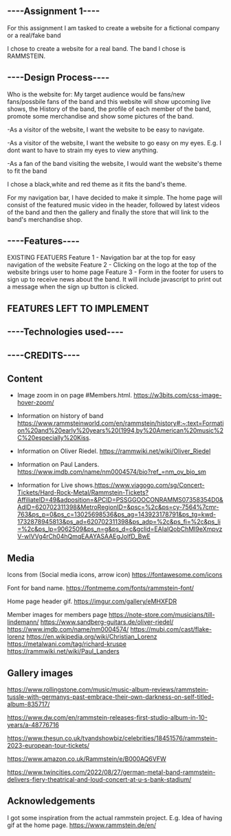 ## ----Assignment 1----
For this assignment I am tasked to create a website for a fictional company or a real/fake band

I chose to create a website for a real band. 
The band I chose is RAMMSTEIN.


## ----Design Process----
Who is the website for: My target audience would be fans/new fans/possbile fans of the band
and this website will show upcoming live shows, the History of the band, 
the profile of each member of the band, promote some merchandise and show some pictures of the band.

-As a visitor of the website, I want the website to be easy to navigate.

-As a visitor of the website, I want the website to go easy on my eyes. E.g. I dont want to have to strain my eyes to view anything.

-As a fan of the band visiting the website, I would want the website's theme to fit the band

I chose a black,white and red theme as it fits the band's theme.

For my navigation bar, I have decided to make it simple.
 The home page will consist of the featured music video in the header, followed by latest videos of the band and then the gallery and finally the store that will link to the band's merchandise shop.



## ----Features----

EXISTING FEATUERS
Feature 1 - Navigation bar at the top for easy navigation of the website
Feature 2 - Clicking on the logo at the top of the website brings user to home page
Feature 3 - Form in the footer for users to sign up to receive news about the band. It will include javascript to print out a message when the sign up button is clicked.


## FEATURES LEFT TO IMPLEMENT



## ----Technologies used----























## ----CREDITS----

## Content

- Image zoom in on page #Members.html. https://w3bits.com/css-image-hover-zoom/

- Information on history of band https://www.rammsteinworld.com/en/rammstein/history#:~:text=Formation%20and%20early%20years%20(1994,by%20American%20music%2C%20especially%20Kiss.


- Information on Oliver Riedel. https://rammwiki.net/wiki/Oliver_Riedel
- Information on Paul Landers. https://www.imdb.com/name/nm0004574/bio?ref_=nm_ov_bio_sm

- Information for Live shows.https://www.viagogo.com/sg/Concert-Tickets/Hard-Rock-Metal/Rammstein-Tickets?AffiliateID=49&adposition=&PCID=PSSGGOOCONRAMMS07358354D0&AdID=620702311398&MetroRegionID=&psc=%2c&ps=cy-7564%7cmr-763&ps_p=0&ps_c=13025698536&ps_ag=143923178791&ps_tg=kwd-1732878945813&ps_ad=620702311398&ps_adp=%2c&ps_fi=%2c&ps_li=%2c&ps_lp=9062509&ps_n=g&ps_d=c&gclid=EAIaIQobChMI9eXmpvzV-wIVVg4rCh04hQmqEAAYASAAEgJolfD_BwE



## Media

Icons from (Social media icons, arrow icon) https://fontawesome.com/icons

Font for band name. https://fontmeme.com/fonts/rammstein-font/

Home page header gif. https://imgur.com/gallery/eMHXFDR

Member images for members page
https://note-store.com/musicians/till-lindemann/
https://www.sandberg-guitars.de/oliver-riedel/
https://www.imdb.com/name/nm0004574/
https://mubi.com/cast/flake-lorenz
https://en.wikipedia.org/wiki/Christian_Lorenz
https://metalwani.com/tag/richard-kruspe
https://rammwiki.net/wiki/Paul_Landers


## Gallery images
https://www.rollingstone.com/music/music-album-reviews/rammstein-tussle-with-germanys-past-embrace-their-own-darkness-on-self-titled-album-835717/

https://www.dw.com/en/rammstein-releases-first-studio-album-in-10-years/a-48776716

https://www.thesun.co.uk/tvandshowbiz/celebrities/18451576/rammstein-2023-european-tour-tickets/

https://www.amazon.co.uk/Rammstein/e/B000AQ6VFW

https://www.twincities.com/2022/08/27/german-metal-band-rammstein-delivers-fiery-theatrical-and-loud-concert-at-u-s-bank-stadium/




## Acknowledgements

I got some inspiration from the actual rammstein project. E.g. Idea of having gif at the home page.
https://www.rammstein.de/en/











